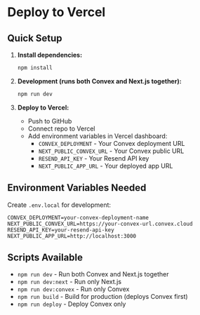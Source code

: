 # Deploy to Vercel

## Quick Setup

1. **Install dependencies:**
   ```bash
   npm install
   ```

2. **Development (runs both Convex and Next.js together):**
   ```bash
   npm run dev
   ```

3. **Deploy to Vercel:**
   - Push to GitHub
   - Connect repo to Vercel
   - Add environment variables in Vercel dashboard:
     - `CONVEX_DEPLOYMENT` - Your Convex deployment URL
     - `NEXT_PUBLIC_CONVEX_URL` - Your Convex public URL
     - `RESEND_API_KEY` - Your Resend API key
     - `NEXT_PUBLIC_APP_URL` - Your deployed app URL

## Environment Variables Needed

Create `.env.local` for development:
```
CONVEX_DEPLOYMENT=your-convex-deployment-name
NEXT_PUBLIC_CONVEX_URL=https://your-convex-url.convex.cloud
RESEND_API_KEY=your-resend-api-key
NEXT_PUBLIC_APP_URL=http://localhost:3000
```

## Scripts Available

- `npm run dev` - Run both Convex and Next.js together
- `npm run dev:next` - Run only Next.js
- `npm run dev:convex` - Run only Convex
- `npm run build` - Build for production (deploys Convex first)
- `npm run deploy` - Deploy Convex only